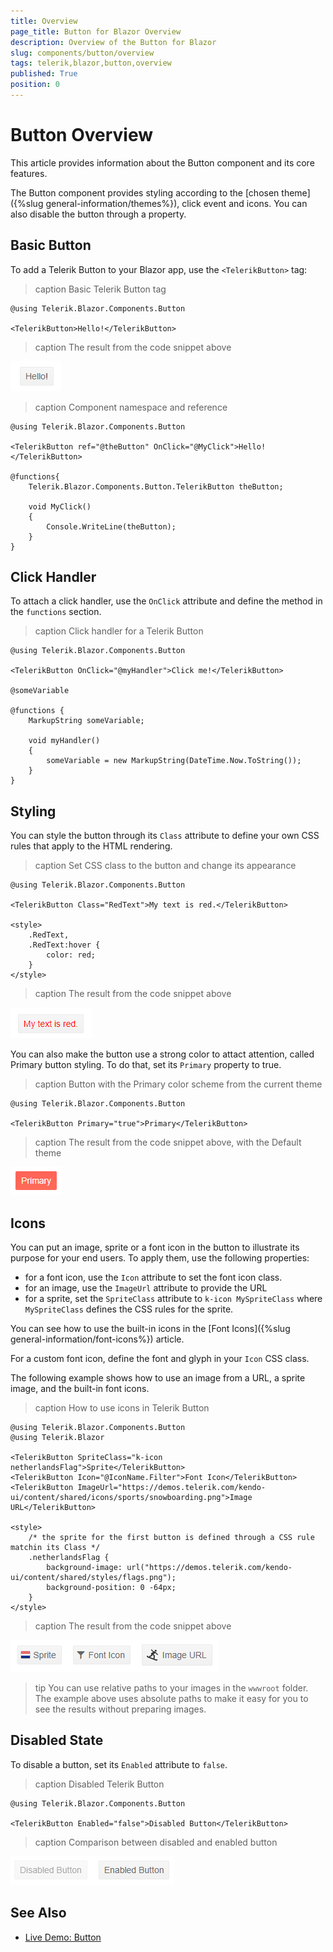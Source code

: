 ```yaml
---
title: Overview
page_title: Button for Blazor Overview
description: Overview of the Button for Blazor
slug: components/button/overview
tags: telerik,blazor,button,overview
published: True
position: 0
---
```


# Button Overview

This article provides information about the Button component and its core features.

The Button component provides styling according to the [chosen theme]({%slug general-information/themes%}), click event and icons. You can also disable the button through a property.

## Basic Button

To add a Telerik Button to your Blazor app, use the `<TelerikButton>` tag:

>caption Basic Telerik Button tag

````CSHTML
@using Telerik.Blazor.Components.Button

<TelerikButton>Hello!</TelerikButton>
````

>caption The result from the code snippet above

![](images/basic-button.png)

>caption Component namespace and reference

````CSHTML
@using Telerik.Blazor.Components.Button

<TelerikButton ref="@theButton" OnClick="@MyClick">Hello!</TelerikButton>

@functions{
	Telerik.Blazor.Components.Button.TelerikButton theButton;

	void MyClick()
	{
		Console.WriteLine(theButton);
	}
}
````

## Click Handler

To attach a click handler, use the `OnClick` attribute and define the method in the `functions` section. 

>caption Click handler for a Telerik Button

````CSHTML
@using Telerik.Blazor.Components.Button

<TelerikButton OnClick="@myHandler">Click me!</TelerikButton>

@someVariable

@functions {
	MarkupString someVariable;

	void myHandler()
	{
		someVariable = new MarkupString(DateTime.Now.ToString());
	}
}
````

## Styling

You can style the button through its `Class` attribute to define your own CSS rules that apply to the HTML rendering.

>caption Set CSS class to the button and change its appearance

````CSHTML
@using Telerik.Blazor.Components.Button

<TelerikButton Class="RedText">My text is red.</TelerikButton>

<style>
	.RedText,
	.RedText:hover {
		color: red;
	}
</style>
````

>caption The result from the code snippet above

![](images/red-button.png)

You can also make the button use a strong color to attact attention, called Primary button styling. To do that, set its `Primary` property to true.

>caption Button with the Primary color scheme from the current theme

````CSHTML
@using Telerik.Blazor.Components.Button

<TelerikButton Primary="true">Primary</TelerikButton>
````

>caption The result from the code snippet above, with the Default theme

![](images/primary-button.png)

## Icons

You can put an image, sprite or a font icon in the button to illustrate its purpose for your end users. To apply them, use the following properties:

* for a font icon, use the `Icon` attribute to set the font icon class.
* for an image, use the `ImageUrl` attribute to provide the URL
* for a sprite, set the `SpriteClass` attribute to `k-icon MySpriteClass` where `MySpriteClass` defines the CSS rules for the sprite.

You can see how to use the built-in icons in the [Font Icons]({%slug  general-information/font-icons%}) article.

For a custom font icon, define the font and glyph in your `Icon` CSS class.

The following example shows how to use an image from a URL, a sprite image, and the built-in font icons.

>caption How to use icons in Telerik Button

````CSHTML
@using Telerik.Blazor.Components.Button
@using Telerik.Blazor

<TelerikButton SpriteClass="k-icon netherlandsFlag">Sprite</TelerikButton>
<TelerikButton Icon="@IconName.Filter">Font Icon</TelerikButton>
<TelerikButton ImageUrl="https://demos.telerik.com/kendo-ui/content/shared/icons/sports/snowboarding.png">Image URL</TelerikButton>

<style>
    /* the sprite for the first button is defined through a CSS rule matchin its Class */
    .netherlandsFlag {
        background-image: url("https://demos.telerik.com/kendo-ui/content/shared/styles/flags.png");
        background-position: 0 -64px;
    }
</style>
````

>caption The result from the code snippet above

![](images/icon-buttons.png)

>tip You can use relative paths to your images in the `wwwroot` folder. The example above uses absolute paths to make it easy for you to see the results without preparing images.

## Disabled State

To disable a button, set its `Enabled` attribute to `false`.

>caption Disabled Telerik Button

````CSHTML
@using Telerik.Blazor.Components.Button

<TelerikButton Enabled="false">Disabled Button</TelerikButton>
````

>caption Comparison between disabled and enabled button

![](images/disabled-button.png)

## See Also

  * [Live Demo: Button](https://demos.telerik.com/blazor/button/index)
   
  